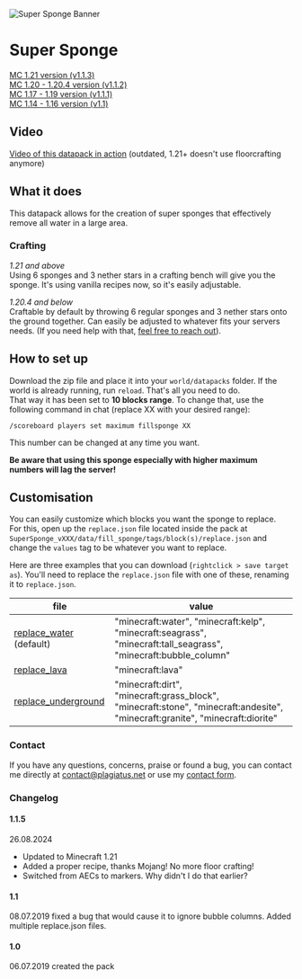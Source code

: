 ![Super Sponge Banner](https://raw.githubusercontent.com/Plagiatus/datapacks/master/super_sponge/banner.png "Super Sponge")

# Super Sponge

[MC 1.21 version (v1.1.3)](https://github.com/Plagiatus/datapacks/raw/master/super_sponge/SuperSponge_v1.1.3.zip)  
[MC 1.20 - 1.20.4 version (v1.1.2)](https://github.com/Plagiatus/datapacks/raw/master/super_sponge/SuperSponge_v1.1.2.zip)   
[MC 1.17 - 1.19 version (v1.1.1)](https://github.com/Plagiatus/datapacks/raw/master/super_sponge/SuperSponge_v.1.1.1.zip)    
[MC 1.14 - 1.16 version (v1.1)](https://github.com/Plagiatus/datapacks/raw/master/super_sponge/SuperSponge_v.1.1.zip) 

## Video

[Video of this datapack in action](https://streamable.com/u9ux4) (outdated, 1.21+ doesn't use floorcrafting anymore)

## What it does

This datapack allows for the creation of super sponges that effectively remove all water in a large area.

### Crafting

_1.21 and above_  
Using 6 sponges and 3 nether stars in a crafting bench will give you the sponge. It's using vanilla recipes now, so it's easily adjustable.

_1.20.4 and below_  
Craftable by default by throwing 6 regular sponges and 3 nether stars onto the ground together. Can easily be adjusted to whatever fits your servers needs. (If you need help with that, [feel free to reach out](http://plagiatus.net/#contact)).

## How to set up

Download the zip file and place it into your `world/datapacks` folder. If the world is already running, run `reload`. That's all you need to do.  
That way it has been set to **10 blocks range**. To change that, use the following command in chat (replace XX with your desired range):

    /scoreboard players set maximum fillsponge XX

This number can be changed at any time you want.

**Be aware that using this sponge especially with higher maximum numbers will lag the server!**

## Customisation

You can easily customize which blocks you want the sponge to replace.  
For this, open up the `replace.json` file located inside the pack at `SuperSponge_vXXX/data/fill_sponge/tags/block(s)/replace.json` and change the `values` tag to be whatever you want to replace.

Here are three examples that you can download (`rightclick > save target as`). You'll need to replace the `replace.json` file with one of these, renaming it to `replace.json`.

| file                    | value                                                                                                                        |
|-------------------------|------------------------------------------------------------------------------------------------------------------------------|
| [replace_water](https://github.com/Plagiatus/datapacks/raw/master/super_sponge/replace_water.json) (default)  | "minecraft:water", "minecraft:kelp", "minecraft:seagrass", "minecraft:tall_seagrass", "minecraft:bubble_column"              |
| [replace_lava](https://github.com/Plagiatus/datapacks/raw/master/super_sponge/replace_lava.json)              | "minecraft:lava"                                                                                                             |
| [replace_underground](https://github.com/Plagiatus/datapacks/raw/master/super_sponge/replace_underground.json)| "minecraft:dirt", "minecraft:grass_block", "minecraft:stone", "minecraft:andesite", "minecraft:granite", "minecraft:diorite" |

### Contact

If you have any questions, concerns, praise or found a bug, you can contact me directly at [contact@plagiatus.net](mailto:contact@plagiatus.net) or use my [contact form](http://plagiatus.net/#contact).


### Changelog

#### 1.1.5
26.08.2024  

- Updated to Minecraft 1.21
- Added a proper recipe, thanks Mojang! No more floor crafting!
- Switched from AECs to markers. Why didn't I do that earlier?



#### 1.1
08.07.2019 fixed a bug that would cause it to ignore bubble columns. Added multiple replace.json files.

#### 1.0

06.07.2019 created the pack
 
